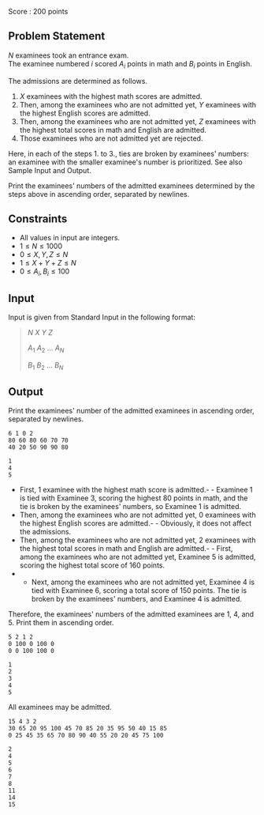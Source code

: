 Score : $200$ points

## Problem Statement

$N$ examinees took an entrance exam.<br>
The examinee numbered $i$ scored $A_i$ points in math and $B_i$ points in English.

The admissions are determined as follows.

1. $X$ examinees with the highest math scores are admitted.
2. Then, among the examinees who are not admitted yet, $Y$ examinees with the highest English scores are admitted.
3. Then, among the examinees who are not admitted yet, $Z$ examinees with the highest total scores in math and English are admitted.
4. Those examinees who are not admitted yet are rejected.

Here, in each of the steps 1. to 3., ties are broken by examinees' numbers: an examinee with the smaller examinee's number is prioritized.  See also Sample Input and Output.

Print the examinees' numbers of the admitted examinees determined by the steps above in ascending order, separated by newlines.

## Constraints

- All values in input are integers.
- $1 \le N \le 1000$
- $0 \le X,Y,Z \le N$
- $1 \le X+Y+Z \le N$
- $0 \le A_i,B_i \le 100$

## Input

Input is given from Standard Input in the following format:

> $N$ $X$ $Y$ $Z$
> 
> $A_1$ $A_2$ $\dots$ $A_N$
> 
> $B_1$ $B_2$ $\dots$ $B_N$

## Output

Print the examinees' number of the admitted examinees in ascending order, separated by newlines.

```input1
6 1 0 2
80 60 80 60 70 70
40 20 50 90 90 80
```

```output1
1
4
5
```

- First, $1$ examinee with the highest math score is admitted.-   - Examinee $1$ is tied with Examinee $3$, scoring the highest $80$ points in math, and the tie is broken by the examinees' numbers, so Examinee $1$ is admitted.
- Then, among the examinees who are not admitted yet, $0$ examinees with the highest English scores are admitted.-   - Obviously, it does not affect the admissions.
- Then, among the examinees who are not admitted yet, $2$ examinees with the highest total scores in math and English are admitted.-   - First, among the examinees who are not admitted yet, Examinee $5$ is admitted, scoring the highest total score of $160$ points.
-   - Next, among the examinees who are not admitted yet, Examinee $4$ is tied with Examinee $6$, scoring a total score of $150$ points.  The tie is broken by the examinees' numbers, and Examinee $4$ is admitted.

Therefore, the examinees' numbers of the admitted examinees are $1$, $4$, and $5$.  Print them in ascending order.

```input2
5 2 1 2
0 100 0 100 0
0 0 100 100 0
```

```output2
1
2
3
4
5
```

All examinees may be admitted.

```input3
15 4 3 2
30 65 20 95 100 45 70 85 20 35 95 50 40 15 85
0 25 45 35 65 70 80 90 40 55 20 20 45 75 100
```

```output3
2
4
5
6
7
8
11
14
15
```